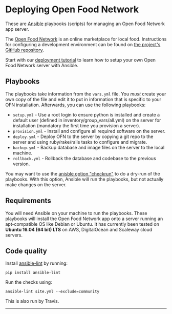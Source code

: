 Deploying Open Food Network
===========================

These are [Ansible](http://docs.ansible.com/ansible/) playbooks (scripts) for managing an Open Food Network app server.

The [Open Food Network](http://openfoodnetwork.org) is an online marketplace for local food. Instructions for configuring a development environment can be found on [the project's GitHub repository](https://github.com/openfoodfoundation/openfoodnetwork).

Start with our [deployment tutorial](https://github.com/openfoodfoundation/ofn-install/wiki) to learn how to setup your own Open Food Network server with Ansible.


## Playbooks

The playbooks take information from the `vars.yml` file. You *must* create your own copy of the file and edit it to put in information that is specific to your OFN installation.
Afterwards, you can use the following playbooks:

* `setup.yml` - Use a root login to ensure python is installed and create a default user (defined in inventory/group_vars/all.yml) on the server for installation (mandatory the first time you provision a server).
* `provision.yml` - Install and configure all required software on the server.
* `deploy.yml` - Deploy OFN to the server by copying a git repo to the server and using ruby/rake/rails tasks to configure and migrate.
* `backup.yml` - Backup database and image files on the server to the local machine.
* `rollback.yml` - Rollback the database and codebase to the previous version.

You may want to use the [anisble option "checkrun"](http://docs.ansible.com/playbooks_checkmode.html) to do a dry-run of the playbooks. With this option, Ansible will run the playbooks, but not actually make changes on the server.


## Requirements

You will need Ansible on your machine to run the playbooks.
These playbooks will install the Open Food Network app onto a server running an apt-compatible OS like Debian or Ubuntu. It has currently been tested on **Ubuntu 16.04 (64 bit) LTS** on AWS, DigitalOcean and Scaleway cloud servers.


## Code quality

Install [ansible-lint](https://github.com/willthames/ansible-lint) by running:
```
pip install ansible-lint
```

Run the checks using:
```
ansible-lint site.yml --exclude=community
```

This is also run by Travis.

---
